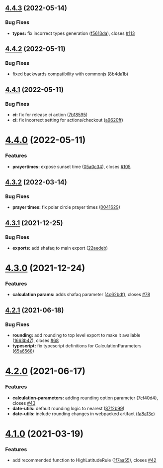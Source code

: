 ## [4.4.3](https://github.com/batoulapps/adhan-js/compare/v4.4.2...v4.4.3) (2022-05-14)


### Bug Fixes

* **types:** fix incorrect types generation ([f5613da](https://github.com/batoulapps/adhan-js/commit/f5613da9ea6608c2b0d0cae1432d62d4d90add01)), closes [#113](https://github.com/batoulapps/adhan-js/issues/113)

## [4.4.2](https://github.com/batoulapps/adhan-js/compare/v4.4.1...v4.4.2) (2022-05-11)

### Bug Fixes

- fixed backwards compatibility with commonjs ([8b4da1b](https://github.com/batoulapps/adhan-js/commit/8b4da1bfba0bcd447d0f4e21d7fba5cf6852156b))

## [4.4.1](https://github.com/batoulapps/adhan-js/compare/v4.4.0...v4.4.1) (2022-05-11)

### Bug Fixes

- **ci:** fix for release ci action ([7b18595](https://github.com/batoulapps/adhan-js/commit/7b18595a8e0bc89892bc54d25fec6de7d96fef82))
- **ci:** fix incorrect setting for actions/checkout ([a9620ff](https://github.com/batoulapps/adhan-js/commit/a9620ff129cf9fb11185e6a277c04ca75cd41fe1))

# [4.4.0](https://github.com/batoulapps/adhan-js/compare/v4.3.2...v4.4.0) (2022-05-11)

### Features

- **prayertimes:** expose sunset time ([05a0c34](https://github.com/batoulapps/adhan-js/commit/05a0c34b579cec9e09376c12fd253b2109e292b5)), closes [#105](https://github.com/batoulapps/adhan-js/issues/105)

## [4.3.2](https://github.com/batoulapps/adhan-js/compare/v4.3.1...v4.3.2) (2022-03-14)

### Bug Fixes

- **prayer times:** fix polar circle prayer times ([0041629](https://github.com/batoulapps/adhan-js/commit/0041629e7ecad5b999a3b382f79314d5d8a0e4b3))

## [4.3.1](https://github.com/batoulapps/adhan-js/compare/v4.3.0...v4.3.1) (2021-12-25)

### Bug Fixes

- **exports:** add shafaq to main export ([22aedeb](https://github.com/batoulapps/adhan-js/commit/22aedeb59c032dd5a2d3f831d7ece520465713d0))

# [4.3.0](https://github.com/batoulapps/adhan-js/compare/v4.2.1...v4.3.0) (2021-12-24)

### Features

- **calculation params:** adds shafaq parameter ([4c62bdf](https://github.com/batoulapps/adhan-js/commit/4c62bdf8094cd4df5d459884eccd83258d4f06d8)), closes [#78](https://github.com/batoulapps/adhan-js/issues/78)

## [4.2.1](https://github.com/batoulapps/adhan-js/compare/v4.2.0...v4.2.1) (2021-06-18)

### Bug Fixes

- **rounding:** add rounding to top level export to make it available ([1663b47](https://github.com/batoulapps/adhan-js/commit/1663b47ec0ea59023ea0d33c42cf2a9ce9c04940)), closes [#68](https://github.com/batoulapps/adhan-js/issues/68)
- **typescript:** fix typescript definitions for CalculationParameters ([65a6568](https://github.com/batoulapps/adhan-js/commit/65a65687164135ba8e9b2ee1fe1eaa2e5a8298c7))

# [4.2.0](https://github.com/batoulapps/adhan-js/compare/v4.1.0...v4.2.0) (2021-06-17)

### Features

- **calculation-parameters:** adding rounding option parameter ([7cf40d4](https://github.com/batoulapps/adhan-js/commit/7cf40d413bbb8ca554397143fde441046d570876)), closes [#43](https://github.com/batoulapps/adhan-js/issues/43)
- **date-utils:** default rounding logic to nearest ([87f2b99](https://github.com/batoulapps/adhan-js/commit/87f2b99db42eef29fd6511816403688ffcd6002b))
- **date-utils:** include rounding changes in webpacked artifact ([fa8a13e](https://github.com/batoulapps/adhan-js/commit/fa8a13e4902fc7bbe2fbaafe78ad541a905fbd8e))

# [4.1.0](https://github.com/batoulapps/adhan-js/compare/v4.0.3...v4.1.0) (2021-03-19)

### Features

- add recommended function to HighLatitudeRule ([1f7aa55](https://github.com/batoulapps/adhan-js/commit/1f7aa555b275eb2e07503c41c69092b7808c442c)), closes [#42](https://github.com/batoulapps/adhan-js/issues/42)
